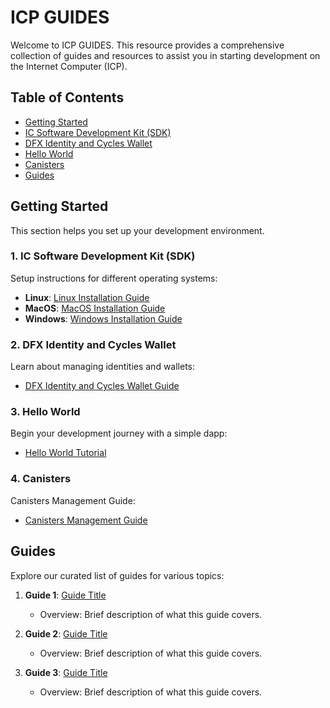 # ICP GUIDES

Welcome to ICP GUIDES. This resource provides a comprehensive collection of guides and resources to assist you in starting development on the Internet Computer (ICP).

## Table of Contents

- [Getting Started](#getting-started)
- [IC Software Development Kit (SDK)](#1-ic-software-development-kit-sdk)
- [DFX Identity and Cycles Wallet](#2-dfx-identity-and-cycles-wallet)
- [Hello World](#3-hello-world)
- [Canisters](#4-canisters)
- [Guides](#guides)

## Getting Started

This section helps you set up your development environment.

### 1. IC Software Development Kit (SDK) 

Setup instructions for different operating systems:

- **Linux**: [Linux Installation Guide](IC_SDK_Linux.md)
- **MacOS**: [MacOS Installation Guide](IC_SDK_MacOS.md)
- **Windows**: [Windows Installation Guide](IC_SDK_Windows.md)

### 2. DFX Identity and Cycles Wallet 

Learn about managing identities and wallets:

- [DFX Identity and Cycles Wallet Guide](DFX_Wallet.md)

### 3. Hello World 

Begin your development journey with a simple dapp:

- [Hello World Tutorial](Hello_World.md)

### 4. Canisters 

Canisters Management Guide:

- [Canisters Management Guide](Canisters.md)

## Guides

Explore our curated list of guides for various topics:

1. **Guide 1**: [Guide Title](link-to-guide)
   - Overview: Brief description of what this guide covers.

2. **Guide 2**: [Guide Title](link-to-guide)
   - Overview: Brief description of what this guide covers.

3. **Guide 3**: [Guide Title](link-to-guide)
   - Overview: Brief description of what this guide covers.

